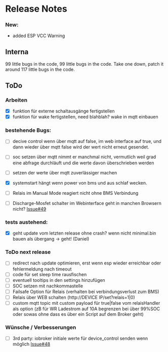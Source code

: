 # Release Notes

### New:
- added ESP VCC Warning

## Interna

99 little bugs in the code, 99 little bugs in the code. Take one down, patch it around 117 little bugs in the code.

## ToDo

### Arbeiten
- [x] funktion für externe schaltausgänge fertigstellen
- [x] funktion für wake fertigstellen, need blahblah? wake in mqtt einbauen

### bestehende Bugs:
- [ ] decive control wenn über mqtt auf false, im web interface auf true, und dann wieder über mqtt false wird der wert nicht erneut gesendet.
- [ ] soc setzen über mqtt nimmt er manchmal nicht, vermutlich weil grad eine abfrage durchläuft und die werte davon überschrieben werden
- [ ] setzen der werte über mqtt zuverlässiger machen
- [x] systemstart hängt wenn power von bms und aus schlaf wecken.
- [ ] Relais im Manual Mode reagiert nicht ohne BMS Verbindung
- [ ] Discharge-Mosfet schalter im Webinterface geht in manchen Browsern nicht? [Issue#49](https://github.com/softwarecrash/DALY-BMS-to-MQTT/issues/49)


### tests austehend:
- [x] geht update vom letzten release ohne crash? wenn nicht minimal.bin bauen als übergang -> geht! (Daniel)


### ToDo next release
- [ ] redirect nach update optimieren, erst wenn esp wieder erreichbar oder fehlermeldung nach timeout
- [ ] code für set sleep time rausfischen
- [ ] eventuell tooltips in den settings hinzufügen
- [ ] SOC setzen mit nachkommastelle
- [ ] Failsafe Option für Relais (verhalten bei verbindungsverlust zum BMS)
- [ ] Relais über WEB schalten (http://DEVICE IP/set?relais=1|0)
- [ ] custom mqtt topic mit custom payload für true|false vom relaisHandler als option (zB für WR Ladestrom auf 10A begrenzen bei über 99%SOC oder sowas ohne dass es über ein Script auf dem Broker geht)

### Wünsche / Verbesserungen
- [ ] 3rd party: iobroker initiale werte für device_control senden wenn möglich [Issue#48](https://github.com/softwarecrash/DALY-BMS-to-MQTT/issues/48)
